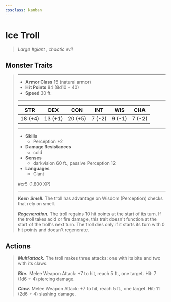 ```yaml
---
cssclass: kanban
---
```


# Ice Troll
>*Large #giant , chaotic evil*
## Monster Traits
>___
>- **Armor Class** 15 (natural armor)
>- **Hit Points** 84 (8d10 + 40)
>- **Speed** 30 ft.
>___
>|STR|DEX|CON|INT|WIS|CHA|
>|:---:|:---:|:---:|:---:|:---:|:---:|
>|18 (+4)|13 (+1)|20 (+5)|7 (-2)|9 (-1)|7 (-2)|
>___
>- **Skills**
>	 - Perception +2
>- **Damage Resistances**
>	 - cold
>- **Senses**
>	 - darkvision 60 ft., passive Perception 12
>- **Languages**
>	 - Giant
>
> #cr5 (1,800 XP)
>___
>***Keen Smell.*** The troll has advantage on Wisdom (Perception) checks that rely on smell.  
>
>***Regeneration.*** The troll regains 10 hit points at the start of its turn. If the troll takes acid or fire damage, this trait doesn't function at the start of the troll's next turn. The troll dies only if it starts its turn with 0 hit points and doesn't regenerate.  
>
## Actions
>***Multiattack.*** The troll makes three attacks: one with its bite and two with its claws.  
>
>***Bite.*** Melee Weapon Attack: +7 to hit, reach 5 ft., one target. Hit: 7 (1d6 + 4) piercing damage.  
>
>***Claw.*** Melee Weapon Attack: +7 to hit, reach 5 ft., one target. Hit: 11 (2d6 + 4) slashing damage.